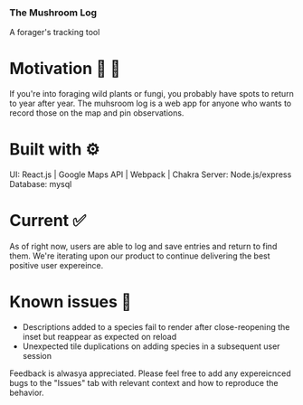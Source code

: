 ### The Mushroom Log
A forager's tracking tool

# Motivation :mushroom: :herb:
If you're into foraging wild plants or fungi, you probably have spots to return to year after year. The muhsroom log is a web app for anyone who wants to record those on the map and pin observations.

# Built with :gear:
UI: React.js | Google Maps API | Webpack | Chakra
Server: Node.js/express
Database: mysql

# Current :white_check_mark:
As of right now, users are able to log and save entries and return to find them. We're iterating upon our product to continue delivering the best positive user expereince.

# Known issues :bug:
- Descriptions added to a species fail to render after close-reopening the inset but reappear as expected on reload
- Unexpected tile duplications on adding species in a subsequent user session

Feedback is alwasya appreciated. Please feel free to add any expereicnced bugs to the "Issues" tab with relevant context and how to reproduce the behavior.
